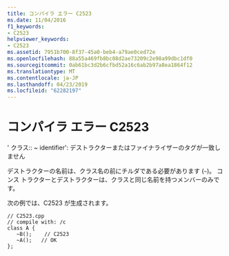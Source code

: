 ```yaml
---
title: コンパイラ エラー C2523
ms.date: 11/04/2016
f1_keywords:
- C2523
helpviewer_keywords:
- C2523
ms.assetid: 7951b700-8f37-45a0-beb4-a79ae0ced72e
ms.openlocfilehash: 88a55a469fb8bc08d2ae73209c2e98a99dbc1df0
ms.sourcegitcommit: 0ab61bc3d2b6cfbd52a16c6ab2b97a8ea1864f12
ms.translationtype: MT
ms.contentlocale: ja-JP
ms.lasthandoff: 04/23/2019
ms.locfileid: "62282197"
---
```

# <a name="compiler-error-c2523"></a>コンパイラ エラー C2523

' クラス:: ~ identifier': デストラクターまたはファイナライザーのタグが一致しません

デストラクターの名前は、クラス名の前にチルダである必要があります (`~`)。 コンス トラクターとデストラクターは、クラスと同じ名前を持つメンバーのみです。

次の例では、C2523 が生成されます。

```
// C2523.cpp
// compile with: /c
class A {
   ~B();    // C2523
   ~A();   // OK
};
```